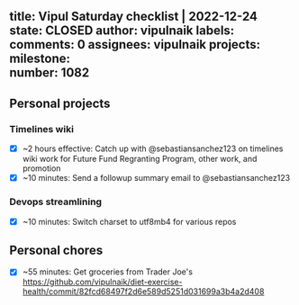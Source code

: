 title:	Vipul Saturday checklist | 2022-12-24
state:	CLOSED
author:	vipulnaik
labels:	
comments:	0
assignees:	vipulnaik
projects:	
milestone:	
number:	1082
--
## Personal projects

### Timelines wiki

- [x] ~2 hours effective: Catch up with @sebastiansanchez123 on timelines wiki work for Future Fund Regranting Program, other work, and promotion
- [x] ~10 minutes: Send a followup summary email to  @sebastiansanchez123

### Devops streamlining

- [x] ~10 minutes: Switch charset to utf8mb4 for various repos
## Personal chores

- [x] ~55 minutes: Get groceries from Trader Joe's https://github.com/vipulnaik/diet-exercise-health/commit/82fcd68497f2d6e589d5251d031699a3b4a2d408
